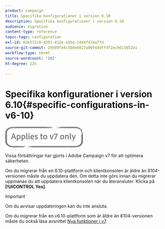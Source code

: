 ```yaml
---
product: campaign
title: Specifika konfigurationer i version 6.10
description: Specifika konfigurationer i version 6.10
audience: migration
content-type: reference
topic-tags: configuration
exl-id: 63e515c8-4391-412e-a1ba-2444f47aa7fd
source-git-commit: 20509f44c5b8e0827a09f44dffdf2ec9d11652a1
workflow-type: tm+mt
source-wordcount: '102'
ht-degree: 12%

---
```


# Specifika konfigurationer i version 6.10{#specific-configurations-in-v6-10}

![](../../assets/v7-only.svg)

Vissa förbättringar har gjorts i Adobe Campaign v7 för att optimera säkerheten.

Om du migrerar från en 6.10-plattform och klientkonsolen är äldre än 8104-versionen måste du uppdatera den. Om detta inte görs innan du migrerar uppmanas du att uppdatera klientkonsolen när du återansluter. Klicka på **[!UICONTROL Yes]**.

>[!IMPORTANT]
>
>Om du avvisar uppdateringen kan du inte ansluta.

Om du migrerar från en v6.10-plattform som är äldre än 8104-versionen måste du också läsa avsnittet [Nya funktioner i v7](../../migration/using/general-configurations.md#new-features-in-v7).
